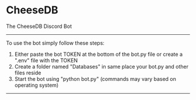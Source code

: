 # CheeseDB
The CheeseDB Discord Bot

------------------------------------------------
To use the bot simply follow these steps:
1. Either paste the bot TOKEN at the bottom of the bot.py file or create a ".env" file with the TOKEN
2. Create a folder named "Databases" in same place your bot.py and other files reside
3. Start the bot using "python bot.py" (commands may vary based on operating system)
------------------------------------------------
